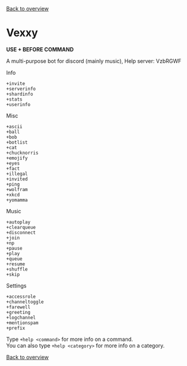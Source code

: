 [Back to overview](/README.md)

# Vexxy

**USE + BEFORE COMMAND**

A multi-purpose bot for discord (mainly music), Help server: VzbRGWF

Info

`+invite`  
`+serverinfo`  
`+shardinfo`  
`+stats`  
`+userinfo`  

Misc

`+ascii`  
`+ball`  
`+bob`  
`+botlist`  
`+cat`  
`+chucknorris`  
`+emojify`  
`+eyes`  
`+fact`  
`+illegal`  
`+invited`  
`+ping`  
`+wolfram`  
`+xkcd`  
`+yomamma`  

Music

`+autoplay`  
`+clearqueue`  
`+disconnect`  
`+join`  
`+np`  
`+pause`  
`+play`  
`+queue`  
`+resume`  
`+shuffle`  
`+skip`  

Settings

`+accessrole`  
`+channeltoggle`  
`+farewell`  
`+greeting`  
`+logchannel`  
`+mentionspam`  
`+prefix`  

Type `+help <command>` for more info on a command.  
You can also type `+help <category>` for more info on a category.

[Back to overview](/README.md)
